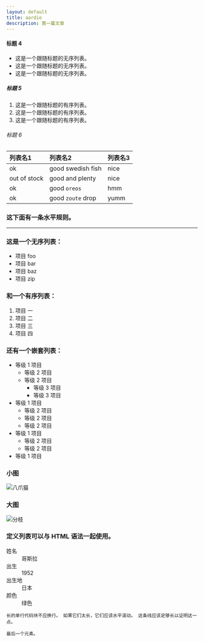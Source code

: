 ```yaml
---
layout: default
title: aardio
description: 第一篇文章
---
```

#### 标题 4

* 这是一个跟随标题的无序列表。
* 这是一个跟随标题的无序列表。
* 这是一个跟随标题的无序列表。

##### 标题 5

1.  这是一个跟随标题的有序列表。
2.  这是一个跟随标题的有序列表。
3.  这是一个跟随标题的有序列表。

###### 标题 6

| 列表名1        | 列表名2          | 列表名3 |
|:-------------|:------------------|:------|
| ok           | good swedish fish | nice  |
| out of stock | good and plenty   | nice  |
| ok           | good `oreos`      | hmm   |
| ok           | good `zoute` drop | yumm  |

### 这下面有一条水平规则。

* * *

### 这是一个无序列表：

*   项目 foo
*   项目 bar
*   项目 baz
*   项目 zip

### 和一个有序列表：

1.  项目 一
1.  项目 二
1.  项目 三
1.  项目 四

### 还有一个嵌套列表：

- 等级 1 项目
  - 等级 2 项目
  - 等级 2 项目
    - 等级 3 项目
    - 等级 3 项目
- 等级 1 项目
  - 等级 2 项目
  - 等级 2 项目
  - 等级 2 项目
- 等级 1 项目
  - 等级 2 项目
  - 等级 2 项目
- 等级 1 项目

### 小图

![八爪猫](https://github.githubassets.com/images/icons/emoji/octocat.png)

### 大图

![分枝](https://guides.github.com/activities/hello-world/branching.png)


### 定义列表可以与 HTML 语法一起使用。

<dl>
<dt>姓名</dt>
<dd>哥斯拉</dd>
<dt>出生</dt>
<dd>1952</dd>
<dt>出生地</dt>
<dd>日本</dd>
<dt>颜色</dt>
<dd>绿色</dd>
</dl>

```
长的单行代码块不应换行。 如果它们太长，它们应该水平滚动。 这条线应该足够长以证明这一点。
```

```
最后一个元素。
```

